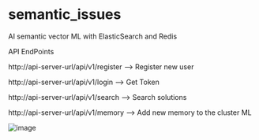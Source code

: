 # semantic_issues
AI semantic vector ML with ElasticSearch and Redis

API EndPoints

http://api-server-url/api/v1/register  --> Register new user

http://api-server-url/api/v1/login  --> Get Token

http://api-server-url/api/v1/search  --> Search solutions

http://api-server-url/api/v1/memory --> Add new memory to the cluster ML


![image](https://github.com/user-attachments/assets/8ebc84ff-3440-428d-b618-b0a158bf2846)
